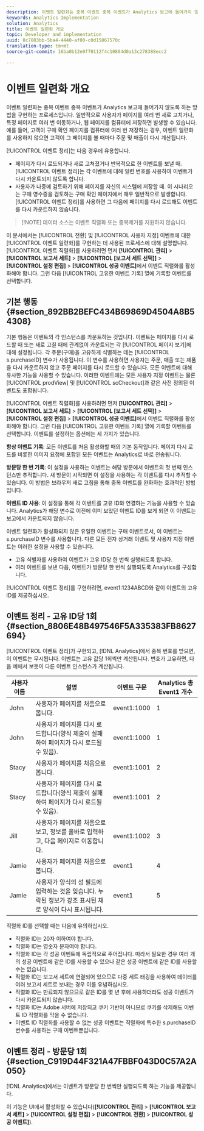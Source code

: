 ```yaml
---
description: 이벤트 일련화는 중복 이벤트 중복 이벤트가 Analytics 보고에 들어가지 않도록 하는 방법을 구현하는 프로세스입니다. 일반적으로 사용자가 페이지를 여러 번 새로 고치거나, 특정 페이지로 여러 번 이동하거나, 웹 페이지를 컴퓨터에 저장하면 발생할 수 있습니다. 예를 들어, 고객이 구매 확인 페이지를 컴퓨터에 여러 번 저장하는 경우, 이벤트 일련화를 사용하지 않으면 고객이 그 페이지를 볼 때마다 주문 및 매출이 다시 계산됩니다.
keywords: Analytics Implementation
solution: Analytics
title: 이벤트 일련화 개요
topic: Developer and implementation
uuid: 8c7883bb-5ba4-4440-af80-c0d15867570c
translation-type: tm+mt
source-git-commit: 16ba0b12e0f70112f4c10804d0a13c278388ecc2

---
```



# 이벤트 일련화 개요

이벤트 일련화는 중복 이벤트 중복 이벤트가 Analytics 보고에 들어가지 않도록 하는 방법을 구현하는 프로세스입니다. 일반적으로 사용자가 페이지를 여러 번 새로 고치거나, 특정 페이지로 여러 번 이동하거나, 웹 페이지를 컴퓨터에 저장하면 발생할 수 있습니다. 예를 들어, 고객이 구매 확인 페이지를 컴퓨터에 여러 번 저장하는 경우, 이벤트 일련화를 사용하지 않으면 고객이 그 페이지를 볼 때마다 주문 및 매출이 다시 계산됩니다.

[!UICONTROL 이벤트 정리]는 다음 경우에 유용합니다.

* 페이지가 다시 로드되거나 새로 고쳐졌거나 반복적으로 한 이벤트를 보낼 때. [!UICONTROL 이벤트 정리]는 각 이벤트에 대해 일련 번호를 사용하여 이벤트가 다시 카운트되지 않도록 합니다.
* 사용자가 나중에 검토하기 위해 페이지를 자신의 시스템에 저장할 때. 이 시나리오는 구매 영수증을 검토하는 구매 확인 페이지에서 매우 일반적으로 발생합니다. [!UICONTROL 이벤트 정리]를 사용하면 그 다음에 페이지를 다시 로드해도 이벤트를 다시 카운트하지 않습니다.

> [!NOTE] 데이터 소스는 이벤트 직렬화 또는 중복제거를 지원하지 않습니다.

이 문서에서는 [!UICONTROL 전환] 및 [!UICONTROL 사용자 지정] 이벤트에 대한 [!UICONTROL 이벤트 일련화]를 구현하는 데 사용된 프로세스에 대해 설명합니다. [!UICONTROL 이벤트 직렬화]를 사용하려면 먼저 **[!UICONTROL 관리]** &gt; **[!UICONTROL 보고서 세트]** &gt; **[!UICONTROL [보고서 세트 선택]]** &gt; **[!UICONTROL 설정 편집]** &gt; **[!UICONTROL 성공 이벤트]**&#x200B;에서 이벤트 직렬화를 활성화해야 합니다. 그런 다음 [!UICONTROL 고유한 이벤트 기록] 열에 기록할 이벤트를 선택합니다.

## 기본 행동 {#section_892BB2BEFC434B69869D4504A8B54308}

기본 행동은 이벤트의 각 인스턴스를 카운트하는 것입니다. 이벤트는 페이지를 다시 로드할 때 또는 새로 고칠 때에 관계없이 카운트되는 각 [!UICONTROL 페이지 보기]에 대해 설정됩니다. 각 주문(구매)을 고유하게 식별하는 데는 [!UICONTROL s.purchaseID] 변수가 사용됩니다. 이 변수를 사용하면 사용자는 주문, 매출 또는 제품을 다시 카운트하지 않고 주문 페이지를 다시 로드할 수 있습니다. 모든 이벤트에 대해 유사한 기능을 사용할 수 있습니다. 이러한 이벤트에는 모든 사용자 지정 이벤트는 물론 [!UICONTROL prodView] 및 [!UICONTROL scCheckout]과 같은 사전 정의된 이벤트도 포함됩니다.

<!-- 

event_serialization_impl.xml

 -->

[!UICONTROL 이벤트 직렬화]를 사용하려면 먼저 **[!UICONTROL 관리]** &gt; **[!UICONTROL 보고서 세트]** &gt; **[!UICONTROL [보고서 세트 선택]]** &gt; **[!UICONTROL 설정 편집]** &gt; **[!UICONTROL 성공 이벤트]**&#x200B;에서 이벤트 직렬화를 활성화해야 합니다. 그런 다음 [!UICONTROL 고유한 이벤트 기록] 열에 기록할 이벤트를 선택합니다. 이벤트를 설정하는 옵션에는 세 가지가 있습니다.

**항상 이벤트 기록**: 모든 이벤트를 처음 활성화할 때의 기본 동작입니다. 페이지 다시 로드를 비롯한 이미지 요청에 포함된 모든 이벤트는 Analytics로 바로 전송됩니다.

**방문당 한 번 기록**: 이 설정을 사용하는 이벤트는 해당 방문에서 이벤트의 첫 번째 인스턴스만 추적합니다. 새 방문이 시작되면 이 설정을 사용하는 각 이벤트를 다시 추적할 수 있습니다. 이 방법은 브라우저 새로 고침을 통해 중복 이벤트를 완화하는 효과적인 방법입니다.

**이벤트 ID 사용**: 이 설정을 통해 각 이벤트를 고유 ID와 연결하는 기능을 사용할 수 있습니다. Analytics가 해당 변수로 이전에 이미 보았던 이벤트 ID를 보게 되면 이 이벤트는 보고에서 카운트되지 않습니다.

이벤트 일련화가 활성화되지 않은 유일한 이벤트는 구매 이벤트로서, 이 이벤트는 s.purchaseID 변수를 사용합니다. 다른 모든 전자 상거래 이벤트 및 사용자 지정 이벤트는 이러한 설정을 사용할 수 있습니다.

* 고유 식별자를 사용하여 이벤트가 고유 ID당 한 번씩 실행되도록 합니다.
* 여러 이벤트를 보낸 다음, 이벤트가 방문당 한 번씩 실행되도록 Analytics를 구성합니다.

[!UICONTROL 이벤트 정리]를 구현하려면, event1:1234ABCD와 같이 이벤트의 고유 ID를 제공하십시오.

## 이벤트 정리 - 고유 ID당 1회 {#section_8806E48B497546F5A335383FB8627694}

[!UICONTROL 이벤트 정리]가 구현되고, [!DNL Analytics]에서 중복 번호를 받으면, 이 이벤트는 무시됩니다. 이벤트는 고유 값당 1회씩만 계산됩니다. 번호가 고유하면, 다음 예에서 보듯이 다른 이벤트 인스턴스가 계산됩니다.

| 사용자 이름 | 설명 | 이벤트 구문 | Analytics 총 Event1 개수 |
|---|---|---|---|
| John | 사용자가 페이지를 처음으로 봅니다. | event1:1000 | 1 |
| John | 사용자가 페이지를 다시 로드합니다(양식 제출이 실패하여 페이지가 다시 로드될 수 있음). | event1:1000 | 1 |
| Stacy | 사용자가 페이지를 처음으로 봅니다. | event1:1001 | 2 |
| Stacy | 사용자가 페이지를 다시 로드합니다(양식 제출이 실패하여 페이지가 다시 로드될 수 있음). | event1:1001 | 2 |
| Jill | 사용자가 페이지를 처음으로 보고, 정보를 올바로 입력하고, 다음 페이지로 이동합니다. | event1:1002 | 3 |
| Jamie | 사용자가 페이지를 처음으로 봅니다. | event1 | 4 |
| Jamie | 사용자가 양식의 성 필드에 입력하는 것을 잊습니다. 누락된 정보가 강조 표시된 채로 양식이 다시 표시됩니다. | event1 | 5 |

직렬화 ID를 선택할 때는 다음에 유의하십시오.

* 직렬화 ID는 20자 이하여야 합니다.
* 직렬화 ID는 영숫자 문자여야 합니다.
* 직렬화 ID는 각 성공 이벤트에 독립적으로 주어집니다. 따라서 필요한 경우 여러 개의 성공 이벤트에 같은 ID를 사용할 수 있으나 같은 성공 이벤트에 같은 ID를 사용할 수는 없습니다.
* 직렬화 ID는 보고서 세트에 연결되어 있으므로 다중 세트 태깅을 사용하여 데이터를 여러 보고서 세트로 보내는 경우 이를 유념하십시오.
* 직렬화 ID는 만료되지 않으므로 같은 ID를 몇 년 후에 사용하더라도 성공 이벤트가 다시 카운트되지 않습니다.
* 직렬화 ID는 Adobe 서버에 저장되고 쿠키 기반이 아니므로 쿠키를 삭제해도 이벤트 ID 직렬화를 막을 수 없습니다.
* 이벤트 ID 직렬화를 사용할 수 없는 성공 이벤트는 직렬화에 특수한 s.purchaseID 변수를 사용하는 구매 이벤트뿐입니다.

## 이벤트 정리 - 방문당 1회 {#section_C919D44F321A47FBBF043D0C57A2A050}

[!DNL Analytics]에서는 이벤트가 방문당 한 번씩만 실행되도록 하는 기능을 제공합니다.

이 기능은 UI에서 활성화할 수 있습니다(**[!UICONTROL 관리]** &gt; **[!UICONTROL 보고서 세트]** &gt; **[!UICONTROL 설정 편집]** &gt; **[!UICONTROL 전환]** &gt; **[!UICONTROL 성공 이벤트]**).
